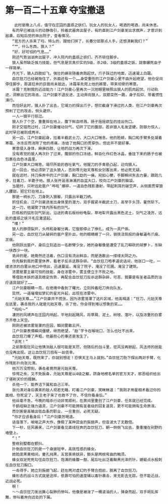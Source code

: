 # 第一百二十五章 夺宝撤退
        此时是晚上八点，值守在庄园的蛊惑之妖们，玩女人的玩女人，喝酒的喝酒，尚未休息。
       有的早已被战斗的动静吸引，拎着武器奔出屋子，有的直到江户剑豪发出求救声，才意识到敌袭，后知后觉的奔出院子，查看情况。
       “官方的人杀来了吗，特么的，跟他们拼了，长春分部那点人手，还想清剿我们？”
       “艹，什么东西，狼人？”
       “好，好可怕的气息……”
       刚还气势汹汹奔出屋子，冲入院内的蛊惑之妖们，齐齐顿住脚步。
       狼人虽然缺乏强力技能，但气息是货真价实的5级，杀2级、3级的蛊惑之妖，就像碾死虫子一样简单。
       月光下，狼人四肢如飞，强壮的嵴背随着奔跑起伏，爪子踩过的地面，迅速凝上白霜。
       血饮狂刀已经被拖住了，外面还有一个……身受重伤的江户剑豪心里不由升起绝望，他仓促间停住脚步，那道狂奔的巨兽尚未抵达，冰霜率先爬上他的裤管，带来彻骨的寒意。
       冰霜？克制我的近战能力！江户剑豪心里再次一沉他眼里映照出狼人的肌肉起伏、行动轨迹，洞察出它的攻击，江户剑豪不退反进，主动奔向狼人，双膝突然一跪，身子后仰，带着惯性滑行。
       而恰好此时，狼人扑了出去，它竭力的探出爪子，想拦截身下滑过的人类，但江户剑豪再次预判了它的攻击，侧头避开。
       一人一狼平行掠过。
       狼人扑了个空，重重摔在地上，腹下鲜血喷溅，肠子摇摇欲坠的挂出伤口。
       刚才交错而过时，江户剑豪催动剑气，切开了它的腹部，若非狼人毛发坚硬，防御力惊人，此时早已被剖成两半。
       另一边，江户剑豪起身，拄着半截武士刀，大口大口喘息。他的脸颊，胸口和手臂多处凝着寒霜，冰冻反而消除了他的疼痛，冻结了他胸口的贯穿伤，但这并不是好事。
       寒意侵入身体，麻痹四肢，让他的战力再次下滑。
       没有疼觉的狼人再次扑了过来，腹部的伤口冻结，鲜血化作红色冰晶，垂挂下来的肠子也被包裹在血色冰晶里。
       江户剑豪大口喘息，竭尽所能的吞吐氧气，他握刀的手青筋凸起，迎向狼人。
       这一回合，他必须斩了这头狼人，否则等元始天尊和女剑客出来，他必死无疑。
       就在这时，持刀疾奔中的江户剑豪，胸口勐的一痛，宛如心梗，手脚瞬间失去力量，踉跄几步，拄着刀，半跪于地。狼人张开涎液淋漓的血盆大口，咬向江户剑豪的脑袋。
       当是时，只听远处窗户‘哗啦’爆碎，一道血色残影激射，带起刺耳的破空声，从侧面贯穿狼人腰部，把它钉在地上。
       那是一柄长刀，刀身刺入狼躯，只露出半截刀柄。
       抓住机会，江户剑豪进发出身体里的潜力，双手握紧半截武士刀，高举于头顶，霍然斩下。
       这一刀，他凝聚了体内所有的剑气。
       匹练般的弧形剑气斩出，沿途的青石板纷纷龟裂，草地犁开露出黑色泥土，剑气之凌厉，远处的蛊惑之妖汗毛应激竖起。
       “噗！”
       狼人的脖颈裂开，头颅和身躯分离，它旋即停止了挣扎，成为一具尸体。
       另一边，血饮狂刀从破碎的窗户里扑出，他的眼睛瞎了一只，钢铁浇筑般的身躯遍布爪痕、淤痕。
       他刚跃出窗户，身后立刻追出一名断臂少女，她的身躯像是遭受了乱刀噼砍的胡萝卜，东缺一块西少一块。
       诡异的是，她竟然还活着，伤口没有流出鲜血，而是逸散出一缕缕太阴之力。
       你先躲到我的雾里休养，看老子反杀这群杂碎。“血饮狂刀咆孝道说话间，他张口一吐，一缕浓浓的白雾从他口中喷出，迅速蔓延，淹没了院子，淹没了花圃，淹没了建筑。
       浓雾是雾主最可怕的技能，身在浓雾中，雾主便立于不败之地。
       等借助木妖的道具稳定伤势，再配合血饮狂刀反杀这群杂碎，可恶，我要是有圣者品质的治疗道具就好了……
       江户剑豪眼睛一亮，在绝境中看到了曙光，立刻拎着短刀奔向队友。
       突然，一道璀璨如梦幻的星光升起，出现在浓雾中。
       “元始天尊……”江户剑豪并不慌张，因为浓雾笼罩了这片区域，他高喊道：“狂刀，元始天尊在这里，袭击我的人就是元始天尊，杀了他，你会得到难以想象的奖……
       “呜呜～”
       凄厉的风啸声在庄园内响起，平地刮起飓风，将草屑、泥土、树枝、落叶，以及浓重的白雾齐齐卷上天空。
       刚刚还被浓雾笼罩的庄园，瞬间雾散云开。
       江户剑豪表情瞬间僵硬，继而绝望，‘励’字卡在喉咙口，怎么也吐不出来。
       血饮狂刀爆了声粗，他最担心的事还是发生了。
       “该死！”
       之前那股狂风让他猜测敌人很可能是天罚，但随后的战斗里，狂风没再掀起，风法师的技能也没再出现。这让血饮狂刀抱有一丝侥幸。
       “元始天尊，既然来了，你就别想走！恐惧天王马上就到。”血饮狂刀肋下探出两对手臂，化作残影扑向张元清。
       他万万没想到，袭击者竟然是元始天尊。
       惊愕之余，又不免振奋，元始天尊是以4级之躯，跻身地榜名单的官方天才，邪恶组织给出了堪称天价的报酬。
       杀他一个，能养活下属和自己三年。
       张元清对身后袭来的敌人视若无睹，盯着江户剑豪，笑眯眯道：“我刚才用星相术看过你的面相，你死定了，天王老子来了也救不了你，不信你看身后。”
       他丝毫不急，今晚的暗杀行动非常顺利，在房间里重创了江户剑豪，任务就已经完成。
       千鹤组缺乏强力道具，江户剑豪不可能拥有圣者级的回复道具，更不可能拥有生命原液。
       而剑客是高输出低血条的职业，一旦重创，必死无疑。
       “你才应该看身后！”江户剑豪厉喝道。
       话音落下，喻喻之声大作，像极了某种昆虫的振翅声，但音波大了无数倍。
       下一秒，狂风袭来，江户剑豪看见直线狂奔的血饮狂刀，朝一侧倒飞出去，重重撞在别野的墙壁上。
       “！”
       整栋别墅都在颤抖。
       扑倒血饮狂刀的是一个身披轻甲，高挑性感的蜂女。
       她脸庞黑黄相间，童孔纯黑，五官美艳妖异，额头是两根弯曲的触须。
       蜂女双足死死勾住血饮狂刀，饱满的蜂腹一鼓，尾后吐出泛着黝黑光泽的针，蜻蜓点水般刺在血饮狂刀胸口。
       一击得手，她立刻振翅飞起，赶在两对虚幻的手臂合抱前，脱离了血饮狂刀。
       蜂形态的战斗方式就是这样，依靠可怕的速度辅以毒针袭击，来无影去无踪。但不能近战，近战必死。
       啊！
       ～～血饮狂刀发出撕心裂肺的惨叫，他像是被泼了一桶滚油的人，弹身而起，双手胡乱挥舞，惨叫着奔向远处的下属。